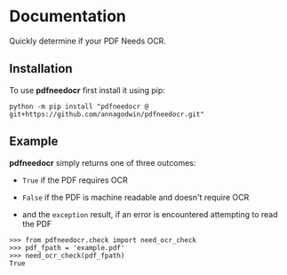 # Documentation

Quickly determine if your PDF Needs OCR.

## Installation

To use **pdfneedocr** first install it using pip:

```
python -m pip install "pdfneedocr @ git+https://github.com/annagodwin/pdfneedocr.git"
```

## Example

**pdfneedocr** simply returns one of three outcomes:

  - `True` if the PDF requires OCR

  - `False` if the PDF is machine readable and doesn't require OCR

  - and the `exception` result, if an error is encountered attempting to read the PDF

```
>>> from pdfneedocr.check import need_ocr_check
>>> pdf_fpath = 'example.pdf'
>>> need_ocr_check(pdf_fpath)
True
```
